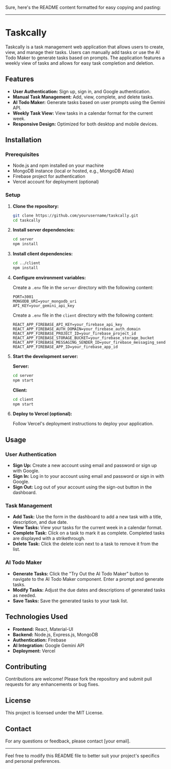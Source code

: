 Sure, here's the README content formatted for easy copying and pasting:

---

# Taskcally

Taskcally is a task management web application that allows users to create, view, and manage their tasks. Users can manually add tasks or use the AI Todo Maker to generate tasks based on prompts. The application features a weekly view of tasks and allows for easy task completion and deletion.

## Features

- **User Authentication:** Sign up, sign in, and Google authentication.
- **Manual Task Management:** Add, view, complete, and delete tasks.
- **AI Todo Maker:** Generate tasks based on user prompts using the Gemini API.
- **Weekly Task View:** View tasks in a calendar format for the current week.
- **Responsive Design:** Optimized for both desktop and mobile devices.

## Installation

### Prerequisites

- Node.js and npm installed on your machine
- MongoDB instance (local or hosted, e.g., MongoDB Atlas)
- Firebase project for authentication
- Vercel account for deployment (optional)

### Setup

1. **Clone the repository:**

   ```sh
   git clone https://github.com/yourusername/taskcally.git
   cd taskcally
   ```

2. **Install server dependencies:**

   ```sh
   cd server
   npm install
   ```

3. **Install client dependencies:**

   ```sh
   cd ../client
   npm install
   ```

4. **Configure environment variables:**

   Create a `.env` file in the `server` directory with the following content:

   ```env
   PORT=3001
   MONGODB_URI=your_mongodb_uri
   API_KEY=your_gemini_api_key
   ```

   Create a `.env` file in the `client` directory with the following content:

   ```env
   REACT_APP_FIREBASE_API_KEY=your_firebase_api_key
   REACT_APP_FIREBASE_AUTH_DOMAIN=your_firebase_auth_domain
   REACT_APP_FIREBASE_PROJECT_ID=your_firebase_project_id
   REACT_APP_FIREBASE_STORAGE_BUCKET=your_firebase_storage_bucket
   REACT_APP_FIREBASE_MESSAGING_SENDER_ID=your_firebase_messaging_sender_id
   REACT_APP_FIREBASE_APP_ID=your_firebase_app_id
   ```

5. **Start the development server:**

   **Server:**

   ```sh
   cd server
   npm start
   ```

   **Client:**

   ```sh
   cd client
   npm start
   ```

6. **Deploy to Vercel (optional):**

   Follow Vercel's deployment instructions to deploy your application.

## Usage

### User Authentication

- **Sign Up:** Create a new account using email and password or sign up with Google.
- **Sign In:** Log in to your account using email and password or sign in with Google.
- **Sign Out:** Log out of your account using the sign-out button in the dashboard.

### Task Management

- **Add Task:** Use the form in the dashboard to add a new task with a title, description, and due date.
- **View Tasks:** View your tasks for the current week in a calendar format.
- **Complete Task:** Click on a task to mark it as complete. Completed tasks are displayed with a strikethrough.
- **Delete Task:** Click the delete icon next to a task to remove it from the list.

### AI Todo Maker

- **Generate Tasks:** Click the "Try Out the AI Todo Maker" button to navigate to the AI Todo Maker component. Enter a prompt and generate tasks.
- **Modify Tasks:** Adjust the due dates and descriptions of generated tasks as needed.
- **Save Tasks:** Save the generated tasks to your task list.

## Technologies Used

- **Frontend:** React, Material-UI
- **Backend:** Node.js, Express.js, MongoDB
- **Authentication:** Firebase
- **AI Integration:** Google Gemini API
- **Deployment:** Vercel

## Contributing

Contributions are welcome! Please fork the repository and submit pull requests for any enhancements or bug fixes.

## License

This project is licensed under the MIT License.

## Contact

For any questions or feedback, please contact [your email].

---

Feel free to modify this README file to better suit your project's specifics and personal preferences.
